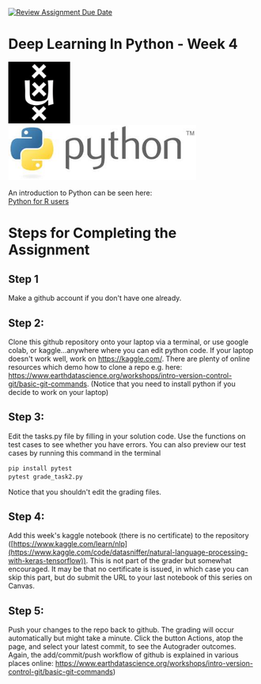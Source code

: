[![Review Assignment Due Date](https://classroom.github.com/assets/deadline-readme-button-22041afd0340ce965d47ae6ef1cefeee28c7c493a6346c4f15d667ab976d596c.svg)](https://classroom.github.com/a/Gvm9bHuE)
# Deep Learning In Python - Week 4

<img src="https://github.com/hannesrosenbusch/DLIP_Week1/blob/main/assets/uvalogo.svg.png?raw=true" width="125">    <img src="https://github.com/hannesrosenbusch/DLIP_Week1/blob/main/assets/pythonlogo.jpeg?raw=true" width="380">


An introduction to Python can be seen here: <br>
[Python for R users](https://youtube.com/playlist?list=PLq0cz82QvYapppmpXPYgS76VbHHKRIgbk)

# Steps for Completing the Assignment

## Step 1
Make a github account if you don't have one already.

## Step 2:
Clone this github repository onto your laptop via a terminal, or use google colab, or kaggle...anywhere where you can edit python code. If your laptop doesn't work well, work on https://kaggle.com/.
There are plenty of online resources which demo how to clone a repo e.g. here: https://www.earthdatascience.org/workshops/intro-version-control-git/basic-git-commands. 
(Notice that you need to install python if you decide to work on your laptop)

## Step 3: 
Edit the tasks.py file by filling in your solution code.
Use the functions on test cases to see whether you have errors.
You can also preview our test cases by running this command in the terminal 
 ```bash
 pip install pytest
 pytest grade_task2.py
 ```
Notice that you shouldn't edit the grading files.

## Step 4:
Add this week's kaggle notebook (there is no certificate) to the repository ([https://www.kaggle.com/learn/nlp](https://www.kaggle.com/code/datasniffer/natural-language-processing-with-keras-tensorflow)). This is not part of the grader but somewhat encouraged. It may be that no certificate is issued, in which case you can skip this part, but do submit the URL to your last notebook of this series on Canvas.

## Step 5: 
Push your changes to the repo back to github. The grading will occur automatically but might take a minute. Click the button Actions, atop the page, and select your latest commit, to see the Autograder outcomes.
Again, the add/commit/push workflow of github is explained in various places online: https://www.earthdatascience.org/workshops/intro-version-control-git/basic-git-commands)
